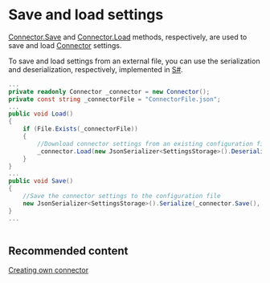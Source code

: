 # Save and load settings

[Connector.Save](xref:StockSharp.Algo.Connector.Save(Ecng.Serialization.SettingsStorage)) and [Connector.Load](xref:StockSharp.Algo.Connector.Load(Ecng.Serialization.SettingsStorage)) methods, respectively, are used to save and load [Connector](xref:StockSharp.Algo.Connector) settings. 

To save and load settings from an external file, you can use the serialization and deserialization, respectively, implemented in [S\#](StockSharpAbout.md). 

```cs
...
private readonly Connector _connector = new Connector();
private const string _connectorFile = "ConnectorFile.json";
...
public void Load()
{
	if (File.Exists(_connectorFile))
	{
		//Download connector settings from an existing configuration file
		_connector.Load(new JsonSerializer<SettingsStorage>().Deserialize(_connectorFile));
	}
}
...
public void Save()
{
	//Save the connector settings to the configuration file
	new JsonSerializer<SettingsStorage>().Serialize(_connector.Save(), _connectorFile);
}
...
		
```

## Recommended content

[Creating own connector](ConnectorCreating.md)
